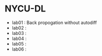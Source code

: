 # NYCU-DL

* lab01 : Back propogation without autodiff
* lab02 : 
* lab03 : 
* lab04 : 
* lab05 : 
* lab06 : 
